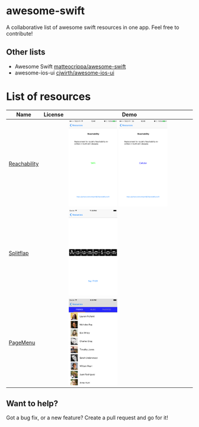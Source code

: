 # awesome-swift
A collaborative list of awesome swift resources in one app. Feel free to contribute!

## Other lists
- Awesome Swift [matteocrippa/awesome-swift](https://github.com/matteocrippa/awesome-swift)
- awesome-ios-ui [cjwirth/awesome-ios-ui](https://github.com/cjwirth/awesome-ios-ui)

List of resources
======================
Name | License | Demo
--- | --- | ---
[Reachability](https://github.com/ashleymills/Reachability.swift) |  |  <img src="/arts/Reachability.png" width="40%"> <img src="/arts/Reachability2.png" width="40%">
[Splitflap](https://github.com/yannickl/Splitflap) |  |  <img src="/arts/Splitflap.png" width="40%">
[PageMenu](https://github.com/uacaps/PageMenu) |  |  <img src="/arts/PageMenu.png" width="40%">


## Want to help?

Got a bug fix, or a new feature? Create a pull request and go for it!


